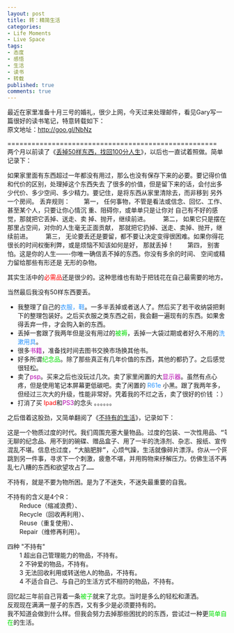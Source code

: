 ```yaml
---
layout: post
title: 转：精简生活
categories:
- Life Moments
- Live Space
tags:
- 态度
- 感悟
- 生活
- 读书
- 转载
published: true
comments: true
---
```

<p>最近在家里准备十月三号的婚礼，很少上网，今天过来处理邮件，看见Gary写一篇很好的读书笔记，特意转载如下：<br />
原文地址：<a href="http://goo.gl/NbNz" target="_blank">http://goo.gl/NbNz</a></p>

<p>====================================================<br />
两个月以前读了《<a href="http://www.amazon.cn/gp/product/B003L21OAY/ref=ox%5Cya_os_product" target="_blank">丢掉50样东西，找回100分人生</a>》，以后也一直试着照做。简单记录下：</p>

<p>如果家里面有东西超过一年都没有用过，那么也没有保存下来的必要。要记得价值和代价的区别，处理掉这个东西失去 了很多的价值，但是留下来的话，会付出多少代价、多少空间、多少精力。要记住，是将东西从家里清除去，而非移到 另外一个房间。   丢弃规则： 　　第一， 任何事物，不管是看法或信念、回忆、工作、甚至某个人，只要让你心情沉 重、阻碍你，或单单只是让你对 自己有不好的感觉，那就把它丢掉、送走、卖 掉、抛开，继续前进。 　　第二， 如果它只是摆在那里占空间，对你的人生毫无正面贡献， 那就把它扔掉、送走、卖掉、抛开，继续前进。 　　第三， 无论要丢还是要留，都不要让决定变得很困难。如果你得花很长的时间权衡利弊，或是烦恼不知该如何是好， 那就丢掉！ 　　第四， 别害怕。这是你的人生——-你唯一确信丢不掉的东西。你没有多余的时间、 空间或精力留给那些有形还是 无形的杂物。</p>

<p>其实生活中的<span style="color: #ff0000;">必需品</span>还是很少的。这种思维也有助于把钱花在自己最需要的地方。</p>

<p>当然最后我没有50样东西要丢。
<ul>
	<li>我整理了自己的<span style="color: #2894ff;">衣服，鞋</span>。一多半丢掉或者送人了。然后买了若干收纳袋把剩下的整理包装好。之后买衣服之类东西之前，我会翻一遍现有的东西。如果舍得丢弃一件，才会购入新的东西。</li>
	<li>丢掉一套跟了我两年但是没有用过的<span style="color: #01df01;">被褥</span>，丢掉一大袋过期或者好久不用的<span style="color: #2894ff;">洗漱用具</span>。</li>
	<li>很多<span style="color: #b404ae;">书籍</span>，准备找时间去图书交换市场换其他书。</li>
	<li>好多所谓<span style="color: #01df01;">纪念品</span>。除了那些真正有几年价值的东西，其他的都扔了。之后感觉很轻松。</li>
	<li>卖了<span style="color: #b404ae;">psp</span>。买来之后也没玩过几次。卖了家里闲置的大<span style="color: #b404ae;">显示器</span>。虽然有点心疼，但是使用笔记本屏幕更低碳吧。卖了闲置的 <span style="color: #2894ff;">R61e</span> 小黑。跟了我两年多，但经过三次大的升级，性能非常好。凭着我的不烂之舌，卖了很好的价钱 ：）</li>
	<li>打消了买 <span style="color: #ff0000;">Ipad</span>和<span style="color: #b404ae;">PS3</span>的念头 。。。。。。</li>
</ul>
之后借着这股劲，又简单翻阅了《<a href="http://www.amazon.cn/mn/detailApp/ref=sr_1_1?_encoding=UTF8&amp;s=books&amp;qid=1285569123&amp;asin=B002TKJTQK&amp;sr=1-1" target="_blank">不持有的生活</a>》，记录如下：
<div>
<div>
<pre>这是一个物质过度的时代。我们周围充塞大量物品。过度的包装、一次性用品、“等我瘦了就可以穿”的裙子、
无聊的纪念品、用不到的碗碟、赠品盒子、用了一半的洗涤剂、杂志、报纸、宣传单页……等等等等。为物所困，
混乱不堪。信息也过度，“大脑肥胖”，心烦气躁，生活就像碎片漂浮。你从一个网站浏览到另一个，从一件事
跳到另一件事，寻求下一个刺激，疲惫不堪，并用购物来纾解压力。仿佛生活不再属于我们自己，而是被一堆
乱七八糟的东西和欲望攻占了……</pre></div></div></p>

<p>不持有，就是不要为物所困。是为了不迷失，不迷失最重要的自我。</p>

<p>不持有的含义是4个R：<br />
　　Reduce（缩减浪费）、<br />
　　Recycle（回收再利用）、<br />
　　Reuse（重复使用）、<br />
　　Repair（维修再利用）。</p>

<p>四种 "不持有"<br />
　　1 超出自己管理能力的物品，不持有。<br />
　　2 不钟爱的物品，不持有。<br />
　　3 无法回收利用或转送他人的物品，不持有。<br />
　　4 不适合自己、与自己的生活方式不相符的物品，不持有。


回忆起三年前自己背着一条<span style="color: #01df01;">被子</span>就来了北京。当时是多么的轻松和潇洒。<br />
反观现在满满一屋子的东西，又有多少是必须要持有的。<br />
我不知道会做到什么样。但我会努力去掉那些困扰的的东西，尝试过一种更<span style="color: #01df01;">简单自在</span>的生活。</p>
